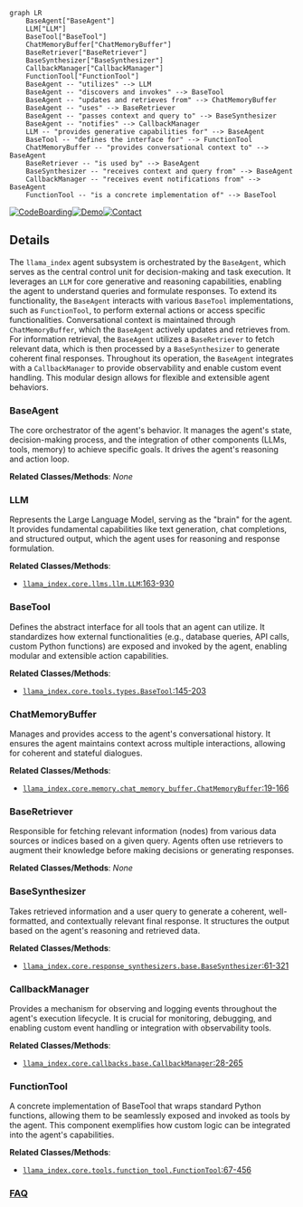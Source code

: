 ```mermaid
graph LR
    BaseAgent["BaseAgent"]
    LLM["LLM"]
    BaseTool["BaseTool"]
    ChatMemoryBuffer["ChatMemoryBuffer"]
    BaseRetriever["BaseRetriever"]
    BaseSynthesizer["BaseSynthesizer"]
    CallbackManager["CallbackManager"]
    FunctionTool["FunctionTool"]
    BaseAgent -- "utilizes" --> LLM
    BaseAgent -- "discovers and invokes" --> BaseTool
    BaseAgent -- "updates and retrieves from" --> ChatMemoryBuffer
    BaseAgent -- "uses" --> BaseRetriever
    BaseAgent -- "passes context and query to" --> BaseSynthesizer
    BaseAgent -- "notifies" --> CallbackManager
    LLM -- "provides generative capabilities for" --> BaseAgent
    BaseTool -- "defines the interface for" --> FunctionTool
    ChatMemoryBuffer -- "provides conversational context to" --> BaseAgent
    BaseRetriever -- "is used by" --> BaseAgent
    BaseSynthesizer -- "receives context and query from" --> BaseAgent
    CallbackManager -- "receives event notifications from" --> BaseAgent
    FunctionTool -- "is a concrete implementation of" --> BaseTool
```

[![CodeBoarding](https://img.shields.io/badge/Generated%20by-CodeBoarding-9cf?style=flat-square)](https://github.com/CodeBoarding/CodeBoarding)[![Demo](https://img.shields.io/badge/Try%20our-Demo-blue?style=flat-square)](https://www.codeboarding.org/demo)[![Contact](https://img.shields.io/badge/Contact%20us%20-%20contact@codeboarding.org-lightgrey?style=flat-square)](mailto:contact@codeboarding.org)

## Details

The `llama_index` agent subsystem is orchestrated by the `BaseAgent`, which serves as the central control unit for decision-making and task execution. It leverages an `LLM` for core generative and reasoning capabilities, enabling the agent to understand queries and formulate responses. To extend its functionality, the `BaseAgent` interacts with various `BaseTool` implementations, such as `FunctionTool`, to perform external actions or access specific functionalities. Conversational context is maintained through `ChatMemoryBuffer`, which the `BaseAgent` actively updates and retrieves from. For information retrieval, the `BaseAgent` utilizes a `BaseRetriever` to fetch relevant data, which is then processed by a `BaseSynthesizer` to generate coherent final responses. Throughout its operation, the `BaseAgent` integrates with a `CallbackManager` to provide observability and enable custom event handling. This modular design allows for flexible and extensible agent behaviors.

### BaseAgent
The core orchestrator of the agent's behavior. It manages the agent's state, decision-making process, and the integration of other components (LLMs, tools, memory) to achieve specific goals. It drives the agent's reasoning and action loop.


**Related Classes/Methods**: _None_

### LLM
Represents the Large Language Model, serving as the "brain" for the agent. It provides fundamental capabilities like text generation, chat completions, and structured output, which the agent uses for reasoning and response formulation.


**Related Classes/Methods**:

- <a href="https://github.com/run-llama/llama_index/blob/main/llama-index-core/llama_index/core/llms/llm.py#L163-L930" target="_blank" rel="noopener noreferrer">`llama_index.core.llms.llm.LLM`:163-930</a>


### BaseTool
Defines the abstract interface for all tools that an agent can utilize. It standardizes how external functionalities (e.g., database queries, API calls, custom Python functions) are exposed and invoked by the agent, enabling modular and extensible action capabilities.


**Related Classes/Methods**:

- <a href="https://github.com/run-llama/llama_index/blob/main/llama-index-core/llama_index/core/tools/types.py#L145-L203" target="_blank" rel="noopener noreferrer">`llama_index.core.tools.types.BaseTool`:145-203</a>


### ChatMemoryBuffer
Manages and provides access to the agent's conversational history. It ensures the agent maintains context across multiple interactions, allowing for coherent and stateful dialogues.


**Related Classes/Methods**:

- <a href="https://github.com/run-llama/llama_index/blob/main/llama-index-core/llama_index/core/memory/chat_memory_buffer.py#L19-L166" target="_blank" rel="noopener noreferrer">`llama_index.core.memory.chat_memory_buffer.ChatMemoryBuffer`:19-166</a>


### BaseRetriever
Responsible for fetching relevant information (nodes) from various data sources or indices based on a given query. Agents often use retrievers to augment their knowledge before making decisions or generating responses.


**Related Classes/Methods**: _None_

### BaseSynthesizer
Takes retrieved information and a user query to generate a coherent, well-formatted, and contextually relevant final response. It structures the output based on the agent's reasoning and retrieved data.


**Related Classes/Methods**:

- <a href="https://github.com/run-llama/llama_index/blob/main/llama-index-core/llama_index/core/response_synthesizers/base.py#L61-L321" target="_blank" rel="noopener noreferrer">`llama_index.core.response_synthesizers.base.BaseSynthesizer`:61-321</a>


### CallbackManager
Provides a mechanism for observing and logging events throughout the agent's execution lifecycle. It is crucial for monitoring, debugging, and enabling custom event handling or integration with observability tools.


**Related Classes/Methods**:

- <a href="https://github.com/run-llama/llama_index/blob/main/llama-index-core/llama_index/core/callbacks/base.py#L28-L265" target="_blank" rel="noopener noreferrer">`llama_index.core.callbacks.base.CallbackManager`:28-265</a>


### FunctionTool
A concrete implementation of BaseTool that wraps standard Python functions, allowing them to be seamlessly exposed and invoked as tools by the agent. This component exemplifies how custom logic can be integrated into the agent's capabilities.


**Related Classes/Methods**:

- <a href="https://github.com/run-llama/llama_index/blob/main/llama-index-core/llama_index/core/tools/function_tool.py#L67-L456" target="_blank" rel="noopener noreferrer">`llama_index.core.tools.function_tool.FunctionTool`:67-456</a>




### [FAQ](https://github.com/CodeBoarding/GeneratedOnBoardings/tree/main?tab=readme-ov-file#faq)